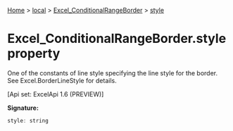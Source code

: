 [Home](./index) &gt; [local](local.md) &gt; [Excel\_ConditionalRangeBorder](local.excel_conditionalrangeborder.md) &gt; [style](local.excel_conditionalrangeborder.style.md)

# Excel\_ConditionalRangeBorder.style property

One of the constants of line style specifying the line style for the border. See Excel.BorderLineStyle for details. 

 \[Api set: ExcelApi 1.6 (PREVIEW)\]

**Signature:**
```javascript
style: string
```
